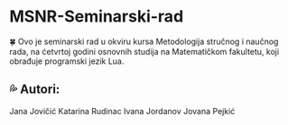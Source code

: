 # MSNR-Seminarski-rad

:four_leaf_clover: Ovo je seminarski rad u okviru kursa Metodologija stručnog i naučnog rada, na ćetvrtoj godini osnovnih studija na Matematičkom fakultetu, koji obrađuje programski jezik Lua.

## :sweat_drops: Autori:
Jana Jovičić
Katarina Rudinac
Ivana Jordanov
Jovana Pejkić
